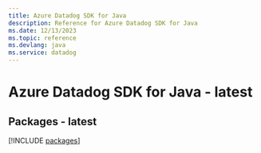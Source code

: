 ```yaml
---
title: Azure Datadog SDK for Java
description: Reference for Azure Datadog SDK for Java
ms.date: 12/13/2023
ms.topic: reference
ms.devlang: java
ms.service: datadog
---
```

# Azure Datadog SDK for Java - latest
## Packages - latest
[!INCLUDE [packages](datadog-index.md)]
